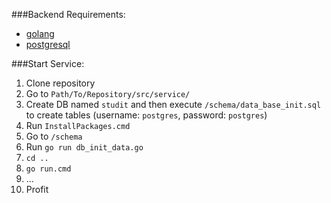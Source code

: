 ###Backend Requirements:
* [golang](https://golang.org/)
* [postgresql](https://www.postgresql.org/)

###Start Service:
1. Clone repository
2. Go to `Path/To/Repository/src/service/`
3. Create DB named `studit` and then execute `/schema/data_base_init.sql` to create tables (username: `postgres`, password: `postgres`)
4. Run `InstallPackages.cmd`
5. Go to `/schema`
6. Run `go run db_init_data.go`
7. `cd ..`
8. `go run.cmd`
9. ...
10. Profit
